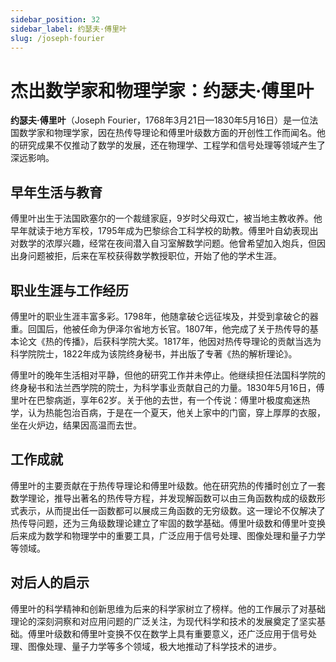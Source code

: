 ```yaml
---
sidebar_position: 32
sidebar_label: 约瑟夫·傅里叶
slug: /joseph-fourier
---
```


# 杰出数学家和物理学家：约瑟夫·傅里叶

**约瑟夫·傅里叶**（Joseph Fourier，1768年3月21日—1830年5月16日）是一位法国数学家和物理学家，因在热传导理论和傅里叶级数方面的开创性工作而闻名。他的研究成果不仅推动了数学的发展，还在物理学、工程学和信号处理等领域产生了深远影响。

## 早年生活与教育

傅里叶出生于法国欧塞尔的一个裁缝家庭，9岁时父母双亡，被当地主教收养。他早年就读于地方军校，1795年成为巴黎综合工科学校的助教。傅里叶自幼表现出对数学的浓厚兴趣，经常在夜间潜入自习室解数学问题。他曾希望加入炮兵，但因出身问题被拒，后来在军校获得数学教授职位，开始了他的学术生涯。

## 职业生涯与工作经历

傅里叶的职业生涯丰富多彩。1798年，他随拿破仑远征埃及，并受到拿破仑的器重。回国后，他被任命为伊泽尔省地方长官。1807年，他完成了关于热传导的基本论文《热的传播》，后获科学院大奖。1817年，他因对热传导理论的贡献当选为科学院院士，1822年成为该院终身秘书，并出版了专著《热的解析理论》。

傅里叶的晚年生活相对平静，但他的研究工作并未停止。他继续担任法国科学院的终身秘书和法兰西学院的院士，为科学事业贡献自己的力量。1830年5月16日，傅里叶在巴黎病逝，享年62岁。关于他的去世，有一个传说：傅里叶极度痴迷热学，认为热能包治百病，于是在一个夏天，他关上家中的门窗，穿上厚厚的衣服，坐在火炉边，结果因高温而去世。

## 工作成就

傅里叶的主要贡献在于热传导理论和傅里叶级数。他在研究热的传播时创立了一套数学理论，推导出著名的热传导方程，并发现解函数可以由三角函数构成的级数形式表示，从而提出任一函数都可以展成三角函数的无穷级数。这一理论不仅解决了热传导问题，还为三角级数理论建立了牢固的数学基础。傅里叶级数和傅里叶变换后来成为数学和物理学中的重要工具，广泛应用于信号处理、图像处理和量子力学等领域。

## 对后人的启示

傅里叶的科学精神和创新思维为后来的科学家树立了榜样。他的工作展示了对基础理论的深刻洞察和对应用问题的广泛关注，为现代科学和技术的发展奠定了坚实基础。傅里叶级数和傅里叶变换不仅在数学上具有重要意义，还广泛应用于信号处理、图像处理、量子力学等多个领域，极大地推动了科学技术的进步。
